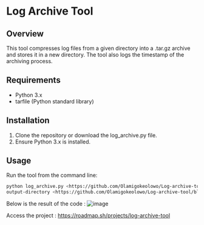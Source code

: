 # Log Archive Tool

## Overview

This tool compresses log files from a given directory into a .tar.gz archive and stores it in a new directory. The tool also logs the timestamp of the archiving process.

## Requirements

- Python 3.x
- tarfile (Python standard library)

## Installation

1. Clone the repository or download the log_archive.py file.
2. Ensure Python 3.x is installed.

## Usage

Run the tool from the command line:

```bash
python log_archive.py <https://github.com/Olamigokeolowo/Log-archive-tool/blob/main/log_archive_tool.py>
output-directory <https://github.com/Olamigokeolowo/Log-archive-tool/blob/main/dummy_log.py>
```

Below is the result of the code : ![image](https://github.com/user-attachments/assets/b7aa403d-9543-49f6-82ab-e411f7026de2)

Access the project : https://roadmap.sh/projects/log-archive-tool


